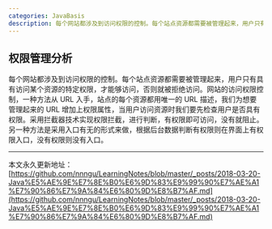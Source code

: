 ```yaml
---
categories: JavaBasis
description: 每个网站都涉及到访问权限的控制。每个站点资源都需要被管理起来，用户只有具有访问某个资源的特定权限，才能够访问，否则就被拒绝访问。
---
```


## 权限管理分析

每个网站都涉及到访问权限的控制。每个站点资源都需要被管理起来，用户只有具有访问某个资源的特定权限，才能够访问，否则就被拒绝访问。网站的访问权限控制，一种方法从 URL 入手，站点的每个资源都用唯一的 URL 描述，我们为想要管理起来的 URL 增加上权限属性，当用户访问资源时我们要先检查用户是否具有权限。采用拦截器技术实现权限拦截，进行判断，有权限即可访问，没有就阻止。另一种方法是采用入口有无的形式来做，根据后台数据判断有权限则在界面上有权限入口，没有权限则没有入口。




















---

本文永久更新地址：[https://github.com/nnngu/LearningNotes/blob/master/_posts/2018-03-20-Java%E5%AE%9E%E7%8E%B0%E6%9D%83%E9%99%90%E7%AE%A1%E7%90%86%E7%9A%84%E6%80%9D%E8%B7%AF.md](https://github.com/nnngu/LearningNotes/blob/master/_posts/2018-03-20-Java%E5%AE%9E%E7%8E%B0%E6%9D%83%E9%99%90%E7%AE%A1%E7%90%86%E7%9A%84%E6%80%9D%E8%B7%AF.md)